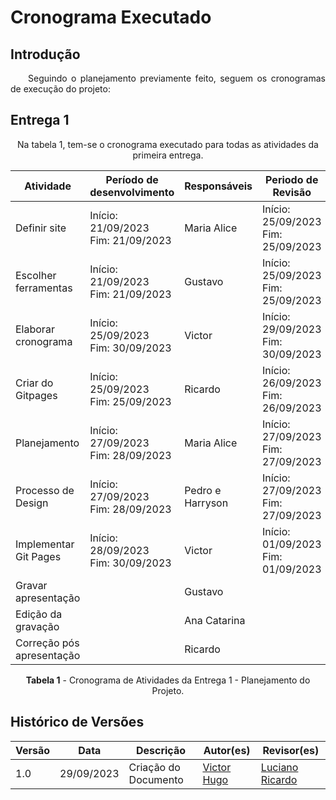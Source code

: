 # Cronograma Executado

## Introdução
<p style="text-align: justify;">&emsp;&emsp;Seguindo o planejamento previamente feito, seguem os cronogramas de execução do projeto: </p>


## Entrega 1
<center>
Na tabela 1, tem-se o cronograma executado para todas as atividades da primeira entrega.

| Atividade                 | Período de desenvolvimento             | Responsáveis | Periodo de Revisão                     | Revisores   |
| ------------------------- | -------------------------------------- | ------------ | -------------------------------------- | ----------- |
| Definir site              | Início: 21/09/2023 <br>Fim: 21/09/2023 | Maria Alice  | Início: 25/09/2023 <br>Fim: 25/09/2023 | Harryson    |
| Escolher ferramentas      | Início: 21/09/2023 <br>Fim: 21/09/2023 | Gustavo      | Início: 25/09/2023 <br>Fim: 25/09/2023 | Victor      |
| Elaborar cronograma       | Início: 25/09/2023 <br>Fim: 30/09/2023 | Victor       | Início: 29/09/2023 <br>Fim: 30/09/2023 | Ricardo     |
| Criar do Gitpages         | Início: 25/09/2023 <br>Fim: 25/09/2023 | Ricardo      | Início: 26/09/2023 <br>Fim: 26/09/2023 | Maria Alice |
| Planejamento              | Início: 27/09/2023 <br>Fim: 28/09/2023 | Maria Alice  | Início: 27/09/2023 <br>Fim: 27/09/2023 | Ricardo     |
| Processo de Design        | Início: 27/09/2023 <br>Fim: 28/09/2023 | Pedro e Harryson| Início: 27/09/2023 <br>Fim: 27/09/2023 | Gustavo  |
| Implementar Git Pages     | Início: 28/09/2023 <br>Fim: 30/09/2023 | Victor       | Início: 01/09/2023 <br>Fim: 01/09/2023 | Ana Catarina|
| Gravar apresentação       |                                        | Gustavo      |                                        | Harry       |
| Edição da gravação        |                                        | Ana Catarina |                                        | Victor      |
| Correção pós apresentação |                                        | Ricardo      |                                        | Pedro       |

**Tabela 1** - Cronograma de Atividades da Entrega 1 - Planejamento do Projeto.

</center>



## Histórico de Versões

| Versão |    Data    | Descrição                                                                | Autor(es)                                                                                           | Revisor(es)                                     |
| ------ | :--------: | ------------------------------------------------------------------------ | --------------------------------------------------------------------------------------------------- | ----------------------------------------------- |
| 1.0    | 29/09/2023 | Criação do Documento| [Victor Hugo](https://github.com/ViictorHugoo)|[Luciano Ricardo](https://github.com/l-ricardo)|
